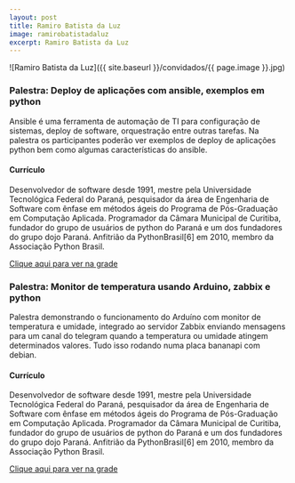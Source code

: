 ```yaml
---
layout: post
title: Ramiro Batista da Luz
image: ramirobatistadaluz
excerpt: Ramiro Batista da Luz
---
```

![Ramiro Batista da Luz]({{ site.baseurl }}/convidados/{{ page.image }}.jpg)


### Palestra: Deploy de aplicações com ansible, exemplos em python

Ansible é uma ferramenta de automação de TI para configuração de sistemas, deploy de software, orquestração entre outras tarefas. Na palestra os participantes poderão ver exemplos de deploy de aplicações python bem como algumas características do ansible.

#### Currículo
Desenvolvedor de software desde 1991, mestre pela Universidade Tecnológica Federal do Paraná, pesquisador da área de Engenharia de Software com ênfase em métodos ágeis do Programa de Pós-Graduação em Computação Aplicada. Programador da Câmara Municipal de Curitiba, fundador do grupo de usuários de python do Paraná e um dos fundadores do grupo dojo Paraná. Anfitrião da PythonBrasil[6] em 2010, membro da Associação Python Brasil.

[Clique aqui para ver na grade](https://ftsl.websiteseguro.com/ftsl9/grade/detail.html?pid=265)

### Palestra: Monitor de temperatura usando Arduino, zabbix e python

Palestra demonstrando o funcionamento do Arduíno com monitor de temperatura e umidade, integrado ao servidor Zabbix enviando mensagens para um canal do telegram quando a temperatura ou umidade atingem determinados valores. Tudo isso rodando numa placa bananapi com debian.

#### Currículo
Desenvolvedor de software desde 1991, mestre pela Universidade Tecnológica Federal do Paraná, pesquisador da área de Engenharia de Software com ênfase em métodos ágeis do Programa de Pós-Graduação em Computação Aplicada. Programador da Câmara Municipal de Curitiba, fundador do grupo de usuários de python do Paraná e um dos fundadores do grupo dojo Paraná. Anfitrião da PythonBrasil[6] em 2010, membro da Associação Python Brasil.

[Clique aqui para ver na grade](https://ftsl.websiteseguro.com/ftsl9/grade/detail.html?pid=264)

